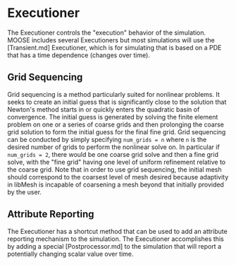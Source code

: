 # Executioner

The Executioner controls the "execution" behavior of the simulation. MOOSE includes several Executioners but
most simulations will use the [Transient.md] Executioner, which is for simulating that is based on a PDE that
has a time dependence (changes over time).

## Grid Sequencing

Grid sequencing is a method particularly suited for nonlinear problems. It seeks
to create an initial guess that is significantly close to the solution that
Newton's method starts in or quickly enters the quadratic basin of
convergence. The initial guess is generated by solving the finite element problem
on one or a series of coarse grids and then prolonging the coarse grid solution
to form the initial guess for the final fine grid. Grid sequencing can be
conducted by simply specifying `num_grids = n` where `n` is the desired
number of grids to perform the nonlinear solve on. In particular if `num_grids = 2`, there would be one
coarse grid solve and then a fine grid solve, with the "fine grid" having one
level of uniform refinement relative to the coarse grid. Note that in order to
use grid sequencing, the initial mesh should correspond to the coarsest level of
mesh desired because adaptivity in libMesh is incapable of coarsening a mesh
beyond that initially provided by the user.

## Attribute Reporting

The Executioner has a shortcut method that can be used to add an attribute reporting mechanism to the simulation.
The Executioner accomplishes this by adding a special [Postprocessor.md] to the simulation that will report
a potentially changing scalar value over time.
